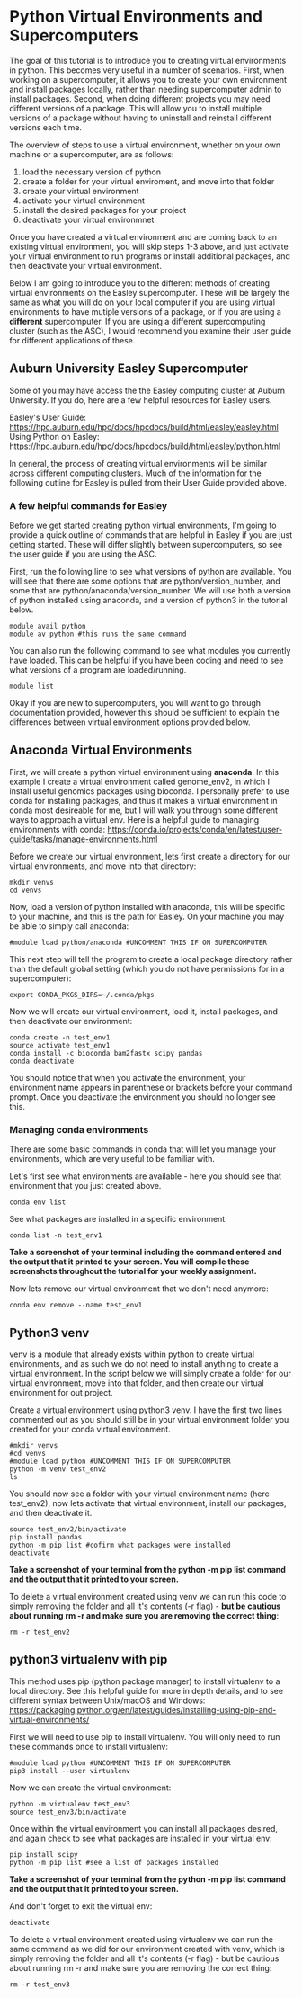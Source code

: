 # Python Virtual Environments and Supercomputers

The goal of this tutorial is to introduce you to creating virtual environments in python. This becomes very useful in a number of scenarios. First, when working on a supercomputer, it allows you to create your own environment and install packages locally, rather than needing supercomputer admin to install packages. Second, when doing different projects you may need different versions of a package. This will allow you to install multiple versions of a package without having to uninstall and reinstall different versions each time. 

The overview of steps to use a virtual environment, whether on your own machine or a supercomputer, are as follows:
1. load the necessary version of python
2. create a folder for your virtual enviroment, and move into that folder
3. create your virtual environment
4. activate your virtual environment
5. install the desired packages for your project
6. deactivate your virtual environmnet

Once you have created a virtual environment and are coming back to an existing virtual environment, you will skip steps 1-3 above, and just activate your virtual environment to run programs or install additional packages, and then deactivate your virtual environment.  

Below I am going to introduce you to the different methods of creating virtual environments on the Easley supercomputer. 
These will be largely the same as what you will do on your local computer if you are using virtual environments to have mutiple versions of a package, or if you are using a **different** supercomputer. 
If you are using a different supercomputing cluster (such as the ASC), I would recommend you examine their user guide for different applications of these. 

## Auburn University Easley Supercomputer
Some of you may have access the the Easley computing cluster at Auburn University. If you do, here are a few helpful resources for Easley users. 

Easley's User Guide: https://hpc.auburn.edu/hpc/docs/hpcdocs/build/html/easley/easley.html  
Using Python on Easley: https://hpc.auburn.edu/hpc/docs/hpcdocs/build/html/easley/python.html

In general, the process of creating virtual environments will be similar across different computing clusters. Much of the information for the following outline for Easley is pulled from their User Guide provided above. 

### A few helpful commands for Easley

Before we get started creating python virtual environments, I'm going to provide a quick outline of commands that are helpful in Easley if you are just getting started. These will differ slightly between supercomputers, so see the user guide if you are using the ASC.

First, run the following line to see what versions of python are available. You will see that there are some options that are python/version_number, and some that are python/anaconda/version_number. We will use both a version of python installed using anaconda, and a version of python3 in the tutorial below. 
```
module avail python
module av python #this runs the same command
```


You can also run the following command to see what modules you currently have loaded. This can be helpful if you have been coding and need to see what versions of a program are loaded/running. 
```
module list
```

Okay if you are new to supercomputers, you will want to go through documentation provided, however this should be sufficient to explain the differences between virtual environment options provided below. 


## Anaconda Virtual Environments
First, we will create a python virtual environment using **anaconda**. 
In this example I create a virtual environment called genome_env2, in which I install useful genomics packages using bioconda. 
I personally prefer to use conda for installing packages, and thus it makes a virtual environment in conda most desireable for me, but I will walk you through some different ways to approach a virtual env. 
Here is a helpful guide to managing environments with conda: https://conda.io/projects/conda/en/latest/user-guide/tasks/manage-environments.html

Before we create our virtual environment, lets first create a directory for our virtual environments, and move into that directory:
```
mkdir venvs
cd venvs
```

Now, load a version of python installed with anaconda, this will be specific to your machine, and this is the path for Easley. On your machine you may be able to simply call anaconda: 
```
#module load python/anaconda #UNCOMMENT THIS IF ON SUPERCOMPUTER
```

This next step will tell the program to create a local package directory rather than the default global setting (which you do not have permissions for in a supercomputer):
```
export CONDA_PKGS_DIRS=~/.conda/pkgs 
```

Now we will create our virtual environment, load it, install packages, and then deactivate our environment:
```
conda create -n test_env1 
source activate test_env1 
conda install -c bioconda bam2fastx scipy pandas
conda deactivate 
```
You should notice that when you activate the environment, your environment name appears in parenthese or brackets before your command prompt. 
Once you deactivate the environment you should no longer see this. 

### Managing conda environments
There are some basic commands in conda that will let you manage your environments, which are very useful to be familiar with.


Let's first see what environments are available - here you should see that environment that you just created above. 
```
conda env list
```

See what packages are installed in a specific environment:
```
conda list -n test_env1
```
**Take a screenshot of your terminal including the command entered and the output that it printed to your screen.
You will compile these screenshots throughout the tutorial for your weekly assignment.**  

Now lets remove our virtual environment that we don't need anymore:
```
conda env remove --name test_env1
```

## Python3 venv
venv is a module that already exists within python to create virtual environments, and as such we do not need to install anything to create a virtual environment.
In the script below we will simply create a folder for our virtual environment, move into that folder, and then create our virtual environment for out project. 

Create a virtual environment using python3 venv. I have the first two lines commented out as you should still be in your virtual environment folder you created for your conda virtual environment. 
```
#mkdir venvs
#cd venvs
#module load python #UNCOMMENT THIS IF ON SUPERCOMPUTER
python -m venv test_env2
ls 
```

You should now see a folder with your virtual environment name (here test_env2), now lets activate that virtual environment, install our packages, and then deactivate it. 
```
source test_env2/bin/activate
pip install pandas
python -m pip list #cofirm what packages were installed
deactivate
```
**Take a screenshot of your terminal from the python -m pip list command and the output that it printed to your screen.**


To delete a virtual environment created using venv we can run this code to simply removing the folder and all it's contents (-r flag) - **but be cautious about running rm -r and make sure you are removing the correct thing**:
```
rm -r test_env2
```

## python3 virtualenv with pip
This method uses pip (python package manager) to install virtualenv to a local directory. See this helpful guide for more in depth details, and to see different syntax between Unix/macOS and Windows: https://packaging.python.org/en/latest/guides/installing-using-pip-and-virtual-environments/

First we will need to use pip to install virtualenv. You will only need to run these commands once to install virtualenv:
```
#module load python #UNCOMMENT THIS IF ON SUPERCOMPUTER
pip3 install --user virtualenv
```

Now we can create the virtual environment:
```
python -m virtualenv test_env3
source test_env3/bin/activate
```

Once within the virtual environment you can install all packages desired, and again check to see what packages are installed in your virtual env:
```
pip install scipy
python -m pip list #see a list of packages installed 
```
**Take a screenshot of your terminal from the python -m pip list command and the output that it printed to your screen.**

And don't forget to exit the virtual env: 
```
deactivate
```

To delete a virtual environment created using virtualenv we can run the same command as we did for our environment created with venv, which is simply removing the folder and all it's contents (-r flag) - but be cautious about running rm -r and make sure you are removing the correct thing:
```
rm -r test_env3
```
